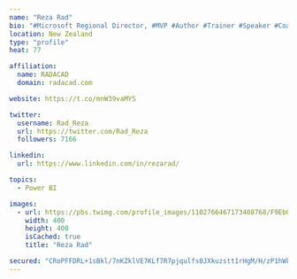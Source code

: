 ```yaml
---
name: "Reza Rad"
bio: "#Microsoft Regional Director, #MVP #Author #Trainer #Speaker #Coach #Consultant #PowerBI "
location: New Zealand
type: "profile"
heat: 77

affiliation:
  name: RADACAD
  domain: radacad.com

website: https://t.co/mnW39vaMYS

twitter:
  username: Rad_Reza
  url: https://twitter.com/Rad_Reza
  followers: 7166

linkedin:
  url: https://www.linkedin.com/in/rezarad/

topics:
  - Power BI

images:
  - url: https://pbs.twimg.com/profile_images/1102766467173408768/F9EbQENa_400x400.png
    width: 400
    height: 400
    isCached: true
    title: "Reza Rad"

secured: "CRoPFFDRL+1sBkl/7nKZklVE7KLf7R7pjqulfs0JXkuzstt1rHgM/H/zP1hWkk724OBrxgCZJ5rMeFOh9smlxnVShlEN9IkwrH4JxJFl7x3bccwRKxx5pTi0k7wU4MJziX/io9gvWVIRx7exiAqRjAHE6aTaEQo5EvNECXdWW/8VIf87XNUvsqqfG19t6XDYiGCjNfs5sHpSKCtxUb0XprHYs0ne6OJvYeNr6p4JUtiByLhkxl2V/lzlmWH86cy8o2f2AXvigRQOUbG5loy1N+gANgwTFodlkk7qY8/n24HNb1jyFtF7rkLF7kT9pdoAZV0h9H7hJSACz+ti8+tU9ft5YXEyKg5WHxMP1S2QbOZOMtKQHBCqnxfUZWviRT7M4E8SS35bGNwM+jk8+5eUSM7A0f2gwvTTU38LGqMNVkA=;pKhexow8cNv5SP6Z5WHcFg=="
---
```


